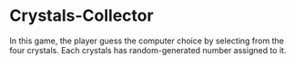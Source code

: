 # Crystals-Collector
In this game, the player guess the computer choice by selecting from the four crystals. Each crystals has random-generated number assigned to it.
